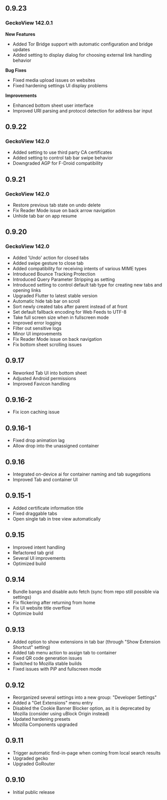 ## 0.9.23
### GeckoView 142.0.1

**New Features**
- Added Tor Bridge support with automatic configuration and bridge updates
- Added setting to display dialog for choosing external link handling behavior

**Bug Fixes**
- Fixed media upload issues on websites
- Fixed hardening settings UI display problems

**Improvements**
- Enhanced bottom sheet user interface
- Improved URI parsing and protocol detection for address bar input

## 0.9.22
### GeckoView 142.0

* Added setting to use third party CA certificates
* Added setting to control tab bar swipe behavior
* Downgraded AGP for F-Droid compatibility

## 0.9.21
### GeckoView 142.0

* Restore previous tab state on undo delete
* Fix Reader Mode issue on back arrow navigation
* Unhide tab bar on app resume

## 0.9.20
### GeckoView 142.0

* Added 'Undo' action for closed tabs
* Added swipe gesture to close tab
* Added compatibility for receiving intents of various MIME types
* Introduced Bounce Tracking Protection
* Introduced Query Parameter Stripping as setting
* Introduced setting to control default tab type for creating new tabs and opening links
* Upgraded Flutter to latest stable version
* Automatic hide tab bar on scroll
* Sort newly created tabs after parent instead of at front
* Set default fallback encoding for Web Feeds to UTF-8
* Take full screen size when in fullscreen mode
* Improved error logging
* Filter out sensitive logs
* Minor UI improvements
* Fix Reader Mode issue on back navigation
* Fix bottom sheet scrolling issues

## 0.9.17

* Reworked Tab UI into bottom sheet
* Adjusted Android permissions
* Improved Favicon handling

## 0.9.16-2

* Fix icon caching issue

## 0.9.16-1

* Fixed drop animation lag
* Allow drop into the unassigned container

## 0.9.16

* Integrated on-device ai for container naming and tab sugegstions
* Improved Tab and container UI

## 0.9.15-1

* Added certificate information title
* Fixed draggable tabs
* Open single tab in tree view automatically

## 0.9.15

* Improved intent handling
* Refactored tab grid
* Several UI improvements
* Optimized build

## 0.9.14

* Bundle bangs and disable auto fetch (sync from repo still possible via settings)
* Fix flickering after returning from home
* Fix UI website title overflow
* Optimize build

## 0.9.13

* Added option to show extensions in tab bar (through "Show Extension Shortcut" setting)
* Added tab menu action to assign tab to container
* Fixed QR code generation issues
* Switched to Mozilla stable builds
* Fixed issues with PiP and fullscreen mode

## 0.9.12

* Reorganized several settings into a new group: "Developer Settings"
* Added a "Get Extensions" menu entry
* Disabled the Cookie Banner Blocker option, as it is deprecated by Mozilla (consider using uBlock Origin instead)
* Updated hardening presets
* Mozilla Components upgraded

## 0.9.11

* Trigger automatic find-in-page when coming from local search results
* Upgraded gecko
* Upgraded GoRouter

## 0.9.10

* Initial public release